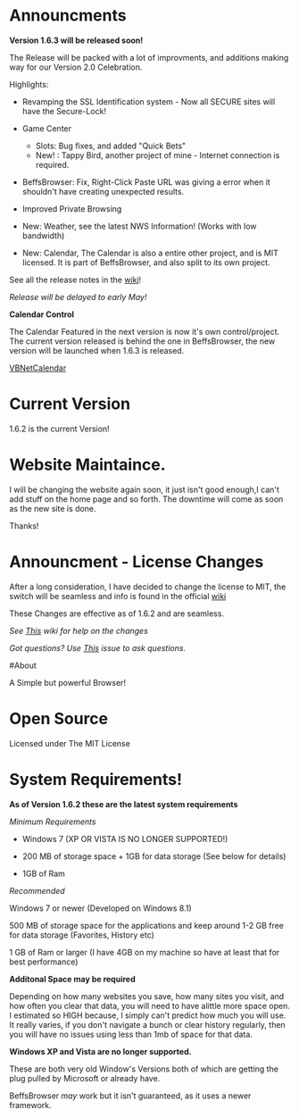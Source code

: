 # Announcments


**Version 1.6.3 will be released soon!**

The Release will be packed with a lot of improvments, and additions making way for our Version 2.0 Celebration. 

Highlights:

- Revamping the SSL Identification system - Now all SECURE sites will have the Secure-Lock!

- Game Center
    - Slots: Bug fixes, and added "Quick Bets" 
    - New! : Tappy Bird, another project of mine - Internet connection is required.
    
 - BeffsBrowser: Fix, Right-Click Paste URL was giving a error when it shouldn't have creating unexpected results. 
 
 - Improved Private Browsing
 
 - New: Weather, see the latest NWS Information! (Works with low bandwidth)
 
 - New: Calendar, The Calendar is also a entire other project, and is MIT licensed. It is part of BeffsBrowser, and also split to its own project. 
 


See all the release notes in the [wiki](https://github.com/jdc20181/BeffsBrowser/wiki/1.6.3-Coming-Soon-Notes)!

*Release will be delayed to early May!*


**Calendar Control**

The Calendar Featured in the next version is now it's own control/project. The current version released is behind the one in BeffsBrowser, the new version will be launched when 1.6.3 is released.

[VBNetCalendar](https://github.com/jdc20181/VBNetCalendar)




# Current Version 

1.6.2 is the current Version!



# Website Maintaince. 

I will be changing the website again soon, it just isn't good enough,I can't add stuff on the home page and so forth. The downtime will come as soon as the new site is done. 

Thanks!





# Announcment - License Changes

After a long consideration, I have decided to change the license to MIT, the switch will be seamless and info is found in the official [wiki](https://github.com/jdc20181/BeffsBrowser/wiki/License-Changes-Effective-Version-1.6.2)

These Changes are effective as of 1.6.2 and are seamless. 


*See [This](https://github.com/jdc20181/BeffsBrowser/wiki/License-Changes-Help-Wiki) wiki for help on the changes*

*Got questions? Use [This](https://github.com/jdc20181/BeffsBrowser/issues/11) issue to ask questions.*
 



#About

A Simple but powerful Browser!



# Open Source
Licensed under The MIT License

# System Requirements!

**As of Version 1.6.2 these are the latest system requirements**


*Minimum Requirements*

  - Windows 7 (XP OR VISTA IS NO LONGER SUPPORTED!)

  - 200 MB of storage space + 1GB for data storage (See below for details)

  - 1GB of Ram
  
  
*Recommended*

Windows 7 or newer (Developed on Windows 8.1)

500 MB of storage space for the applications and keep around 1-2 GB free for data storage (Favorites, History etc)

1 GB of Ram or larger (I have 4GB on my machine so have at least that for best performance)

**Additonal Space may be required**

Depending on how many websites you save, how many sites you visit, and how often you clear that data, you will need to have  alittle more space open. 
I estimated so HIGH because, I simply can't predict how much you will use. It really varies, if you don't navigate a bunch or clear history regularly, then you will have no issues using less than 1mb of space for that data.

**Windows XP and Vista are no longer supported.**

These are both very old Window's Versions both of which are getting the plug pulled by Microsoft or already have. 

BeffsBrowser *may* work but it isn't guaranteed, as it uses a newer framework. 
